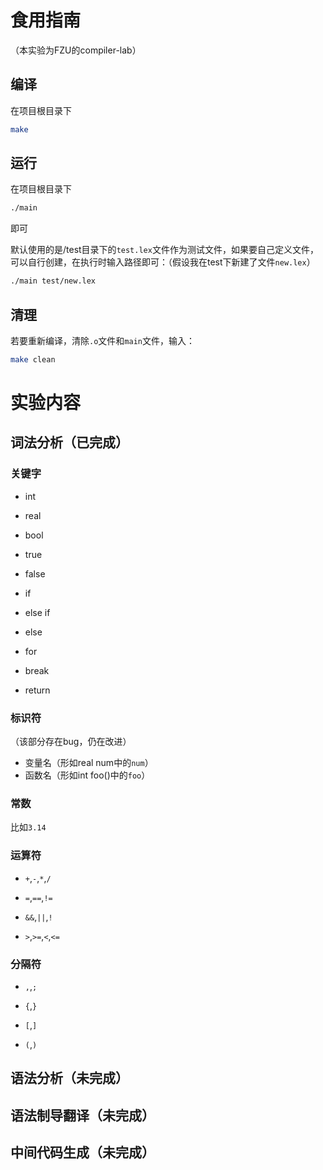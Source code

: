 # 食用指南

（本实验为FZU的compiler-lab）

## 编译

在项目根目录下

```sh
make
```

## 运行

在项目根目录下

```sh
./main
```

即可

默认使用的是/test目录下的`test.lex`文件作为测试文件，如果要自己定义文件，可以自行创建，在执行时输入路径即可：（假设我在test下新建了文件`new.lex`）

```sh
./main test/new.lex
```

## 清理

若要重新编译，清除`.o`文件和`main`文件，输入：

```sh
make clean
```

# 实验内容

## 词法分析（已完成）

### 关键字

- int
- real
- bool

- true
- false
- if
- else if 
- else
- for 
- break
- return 

### 标识符

（该部分存在bug，仍在改进）

- 变量名（形如real num中的`num`）
- 函数名（形如int foo()中的`foo`）

### 常数

比如`3.14`

### 运算符

- `+`,`-`,`*`,`/`

- `=`,`==`,`!=`
- `&&`,`||`,`!`
- `>`,`>=`,`<`,`<=`

### 分隔符

- `,`,`;`
- `{`,`}`
- `[`,`]`

- `(`,`)`

## 语法分析（未完成）

## 语法制导翻译（未完成）

## 中间代码生成（未完成）



 





 